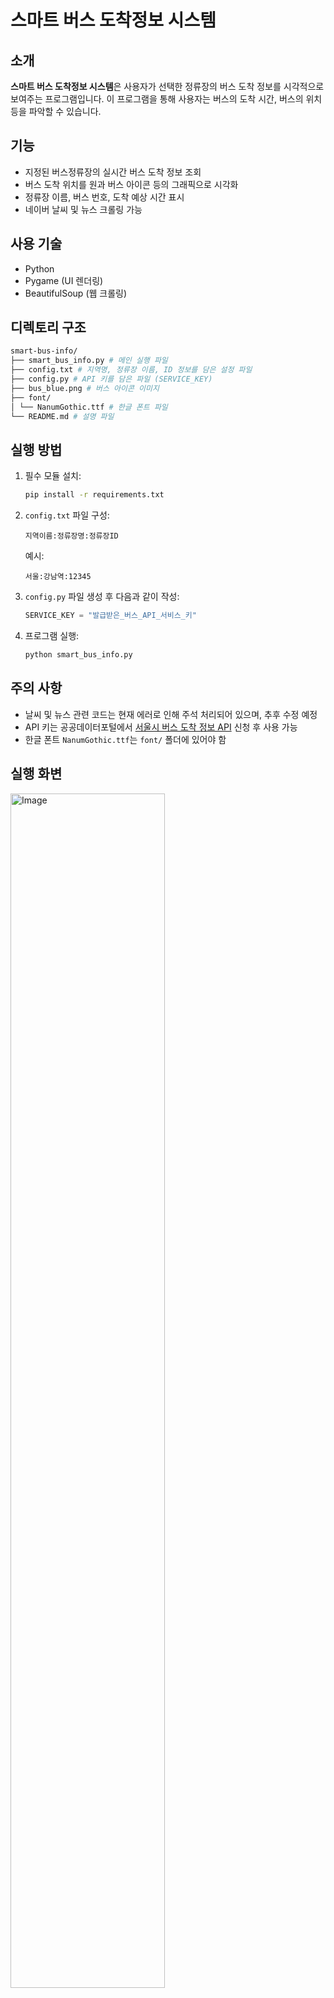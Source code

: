 # 스마트 버스 도착정보 시스템


## 소개

**스마트 버스 도착정보 시스템**은 사용자가 선택한 정류장의 버스 도착 정보를 시각적으로 보여주는 프로그램입니다. 이 프로그램을 통해 사용자는 버스의 도착 시간, 버스의 위치 등을 파악할 수 있습니다.

## 기능

- 지정된 버스정류장의 실시간 버스 도착 정보 조회
- 버스 도착 위치를 원과 버스 아이콘 등의 그래픽으로 시각화
- 정류장 이름, 버스 번호, 도착 예상 시간 표시
- 네이버 날씨 및 뉴스 크롤링 가능

## 사용 기술

- Python
- Pygame (UI 렌더링)
- BeautifulSoup (웹 크롤링)

## 디렉토리 구조
``` bash
smart-bus-info/
├── smart_bus_info.py # 메인 실행 파일
├── config.txt # 지역명, 정류장 이름, ID 정보를 담은 설정 파일
├── config.py # API 키를 담은 파일 (SERVICE_KEY)
├── bus_blue.png # 버스 아이콘 이미지
├── font/
│ └── NanumGothic.ttf # 한글 폰트 파일
└── README.md # 설명 파일
```

## 실행 방법

1. 필수 모듈 설치:
    ```bash
    pip install -r requirements.txt
    ```

2. `config.txt` 파일 구성:
    ```
   지역이름:정류장명:정류장ID
    ```
    예시:
    ```
   서울:강남역:12345
    ```

3. `config.py` 파일 생성 후 다음과 같이 작성:
    ```python
    SERVICE_KEY = "발급받은_버스_API_서비스_키"
    ```

4. 프로그램 실행:
    ```bash
    python smart_bus_info.py
    ```




## 주의 사항

- 날씨 및 뉴스 관련 코드는 현재 에러로 인해 주석 처리되어 있으며, 추후 수정 예정
- API 키는 공공데이터포털에서 [서울시 버스 도착 정보 API](https://www.data.go.kr/data/15000565/openapi.do) 신청 후 사용 가능
- 한글 폰트 `NanumGothic.ttf`는 `font/` 폴더에 있어야 함

## 실행 화변

<img width="70%" height="70%" alt="Image" src="https://github.com/user-attachments/assets/8c656097-95fb-4518-aa5e-95afcadd0ff2" />

## 라이선스

MIT License


